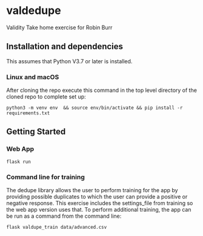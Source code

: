 # valdedupe

Validity Take home exercise for Robin Burr

## Installation and dependencies
This assumes that Python V3.7 or later is installed.

### Linux and macOS
After cloning the repo execute this command in the top level directory of the cloned repo to complete set up:
```
python3 -m venv env  && source env/bin/activate && pip install -r requirements.txt
```

## Getting Started

### Web App
```
flask run
```
### Command line for training

The dedupe library allows the user to perform training for the app by providing possible duplicates to which the user can provide a positive or negative response. This exercise includes the settings_file from training so the web app version uses that. To perform additional training, the app can be run as a command from the command line:
```
flask valdupe_train data/advanced.csv
```

